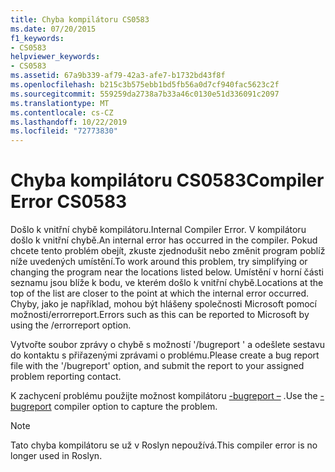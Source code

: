 ```yaml
---
title: Chyba kompilátoru CS0583
ms.date: 07/20/2015
f1_keywords:
- CS0583
helpviewer_keywords:
- CS0583
ms.assetid: 67a9b339-af79-42a3-afe7-b1732bd43f8f
ms.openlocfilehash: b215c3b575ebb1bd5fb56a0d7cf940fac5623c2f
ms.sourcegitcommit: 559259da2738a7b33a46c0130e51d336091c2097
ms.translationtype: MT
ms.contentlocale: cs-CZ
ms.lasthandoff: 10/22/2019
ms.locfileid: "72773830"
---
```

# <a name="compiler-error-cs0583"></a><span data-ttu-id="a4f2d-102">Chyba kompilátoru CS0583</span><span class="sxs-lookup"><span data-stu-id="a4f2d-102">Compiler Error CS0583</span></span>

<span data-ttu-id="a4f2d-103">Došlo k vnitřní chybě kompilátoru.</span><span class="sxs-lookup"><span data-stu-id="a4f2d-103">Internal Compiler Error.</span></span> <span data-ttu-id="a4f2d-104">V kompilátoru došlo k vnitřní chybě.</span><span class="sxs-lookup"><span data-stu-id="a4f2d-104">An internal error has occurred in the compiler.</span></span> <span data-ttu-id="a4f2d-105">Pokud chcete tento problém obejít, zkuste zjednodušit nebo změnit program poblíž níže uvedených umístění.</span><span class="sxs-lookup"><span data-stu-id="a4f2d-105">To work around this problem, try simplifying or changing the program near the locations listed below.</span></span> <span data-ttu-id="a4f2d-106">Umístění v horní části seznamu jsou blíže k bodu, ve kterém došlo k vnitřní chybě.</span><span class="sxs-lookup"><span data-stu-id="a4f2d-106">Locations at the top of the list are closer to the point at which the internal error occurred.</span></span> <span data-ttu-id="a4f2d-107">Chyby, jako je například, mohou být hlášeny společnosti Microsoft pomocí možnosti/errorreport.</span><span class="sxs-lookup"><span data-stu-id="a4f2d-107">Errors such as this can be reported to Microsoft by using the /errorreport option.</span></span>

 <span data-ttu-id="a4f2d-108">Vytvořte soubor zprávy o chybě s možností '/bugreport ' a odešlete sestavu do kontaktu s přiřazenými zprávami o problému.</span><span class="sxs-lookup"><span data-stu-id="a4f2d-108">Please create a bug report file with the '/bugreport' option, and submit the report to your assigned problem reporting contact.</span></span>

 <span data-ttu-id="a4f2d-109">K zachycení problému použijte možnost kompilátoru [-bugreport –](../language-reference/compiler-options/bugreport-compiler-option.md) .</span><span class="sxs-lookup"><span data-stu-id="a4f2d-109">Use the [-bugreport](../language-reference/compiler-options/bugreport-compiler-option.md) compiler option to capture the problem.</span></span>
 
> [!NOTE]
> <span data-ttu-id="a4f2d-110">Tato chyba kompilátoru se už v Roslyn nepoužívá.</span><span class="sxs-lookup"><span data-stu-id="a4f2d-110">This compiler error is no longer used in Roslyn.</span></span>
